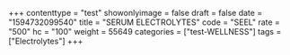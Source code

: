+++
contenttype = "test"
showonlyimage = false
draft = false
date = "1594732099540"
title = "SERUM ELECTROLYTES"
code = "SEEL"
rate = "500"
hc = "100"
weight = 55649
categories = ["test-WELLNESS"]
tags = ["Electrolytes"]
+++

